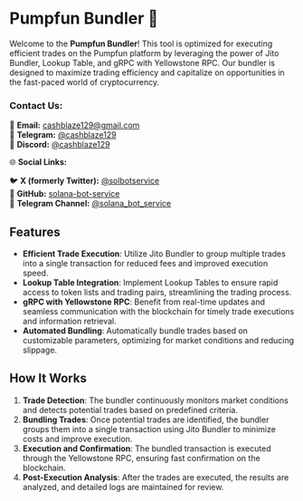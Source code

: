 # Pumpfun Bundler 🚀

Welcome to the **Pumpfun Bundler**! This tool is optimized for executing efficient trades on the Pumpfun platform by leveraging the power of Jito Bundler, Lookup Table, and gRPC with Yellowstone RPC. Our bundler is designed to maximize trading efficiency and capitalize on opportunities in the fast-paced world of cryptocurrency.

### **Contact Us:**

📧 **Email:** [cashblaze129@gmail.com](mailto:cashblaze129@gmail.com)  
📱 **Telegram:** [@cashblaze129](https://t.me/cashblaze129)  
💬 **Discord:** [@cashblaze129](https://discord.com/users/cashblaze129)  

🌐 **Social Links:**  

🐦 **X (formerly Twitter):** [@solbotservice](https://x.com/solbotservice)  
🐙 **GitHub:** [solana-bot-service](https://github.com/solana-bot-service)  
📱 **Telegram Channel:** [@solana_bot_service](https://t.me/solana_bot_service)

## Features

- **Efficient Trade Execution**: Utilize Jito Bundler to group multiple trades into a single transaction for reduced fees and improved execution speed.
- **Lookup Table Integration**: Implement Lookup Tables to ensure rapid access to token lists and trading pairs, streamlining the trading process.
- **gRPC with Yellowstone RPC**: Benefit from real-time updates and seamless communication with the blockchain for timely trade executions and information retrieval.
- **Automated Bundling**: Automatically bundle trades based on customizable parameters, optimizing for market conditions and reducing slippage.

## How It Works

1. **Trade Detection**: The bundler continuously monitors market conditions and detects potential trades based on predefined criteria.
2. **Bundling Trades**: Once potential trades are identified, the bundler groups them into a single transaction using Jito Bundler to minimize costs and improve execution.
3. **Execution and Confirmation**: The bundled transaction is executed through the Yellowstone RPC, ensuring fast confirmation on the blockchain.
4. **Post-Execution Analysis**: After the trades are executed, the results are analyzed, and detailed logs are maintained for review.
